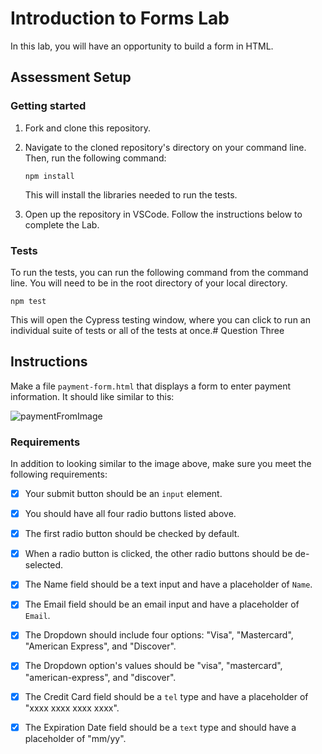 # Introduction to Forms Lab

In this lab, you will have an opportunity to build a form in HTML.

## Assessment Setup

### Getting started

1. Fork and clone this repository.

1. Navigate to the cloned repository's directory on your command line. Then, run the following command:

   ```
   npm install
   ```

   This will install the libraries needed to run the tests.

1. Open up the repository in VSCode. Follow the instructions below to complete the Lab.

### Tests

To run the tests, you can run the following command from the command line. You will need to be in the root directory of your local directory.

```
npm test
```

This will open the Cypress testing window, where you can click to run an individual suite of tests or all of the tests at once.# Question Three

## Instructions

Make a file `payment-form.html` that displays a form to enter payment information. It should like similar to this:

![paymentFromImage](./images/paymentForm.png)

### Requirements

In addition to looking similar to the image above, make sure you meet the following requirements:

- [x] Your submit button should be an `input` element.

- [x] You should have all four radio buttons listed above.

- [x] The first radio button should be checked by default.

- [x] When a radio button is clicked, the other radio buttons should be de-selected.

- [x] The Name field should be a text input and have a placeholder of `Name`.

- [x] The Email field should be an email input and have a placeholder of `Email`.

- [x] The Dropdown should include four options: "Visa", "Mastercard", "American Express", and "Discover".

- [x] The Dropdown option's values should be "visa", "mastercard", "american-express", and "discover".

- [x] The Credit Card field should be a `tel` type and have a placeholder of "xxxx xxxx xxxx xxxx".

- [x] The Expiration Date field should be a `text` type and should have a placeholder of "mm/yy".
